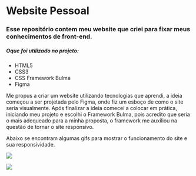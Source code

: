 # Website Pessoal
### Esse repositório contem meu website que criei para fixar meus conhecimentos de front-end.
##### Oque foi utilizado no projeto:
- HTML5
- CSS3
- CSS Framework Bulma
- Figma

Me propus a criar um website utilizando tecnologias que aprendi, a ideia começou a ser projetada pelo Figma, onde fiz um esboço de como o site seria visualmente. Após finalizar a ideia comecei a colocar em prática, iniciando meu projeto e escolhi o Framework Bulma, pois acredito que seria o mais adequeado para a minha proposta, o framework me auxiliou na questão de tornar o site responsivo.

Abaixo se encontram algumas gifs para mostrar o funcionamento do site e sua responsividade.

![](https://s10.gifyu.com/images/desktop54e11b786fa314ac.gif)


![](https://s10.gifyu.com/images/responsive.gif)
